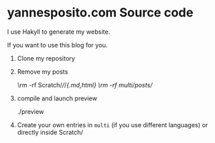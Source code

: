 # yannesposito.com Source code

I use Hakyll to generate my website.

If you want to use this blog for you.

1. Clone my repository
2. Remove my posts

    \rm -rf Scratch/*/*/*{.md,html}
    \rm -rf multi/posts/*

3. compile and launch preview

    ./preview

4. Create your own entries in `multi` (if you use different languages)
   or directly inside Scratch/
